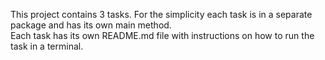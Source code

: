 This project contains 3 tasks. 
For the simplicity each task is in a separate package and has its own main method.  
Each task has its own README.md file with instructions on how to run the task in a terminal.